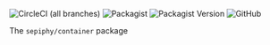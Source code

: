 ![CircleCI (all branches)](https://img.shields.io/circleci/project/github/sepiphy/phptools.svg)
![Packagist](https://img.shields.io/packagist/dt/sepiphy/container.svg)
![Packagist Version](https://img.shields.io/packagist/v/sepiphy/container.svg?label=version)
![GitHub](https://img.shields.io/github/license/sepiphy/container.svg)

The `sepiphy/container` package
